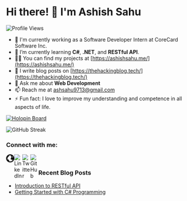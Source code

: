 <!-- Header -->
# Hi there! 👋 I'm Ashish Sahu

<!-- Profile Views -->
![Profile Views](https://komarev.com/ghpvc/?username=a0s21en5&label=Profile%20views&color=0e75b6&style=flat)

<!-- Introduction -->
- 🔭 I'm currently working as a Software Developer Intern at CoreCard Software Inc.
- 🌱 I’m currently learning **C#**, **.NET**, and **RESTful API**.
- 👨‍💻 You can find my projects at [https://ashishsahu.me/](https://ashishsahu.me/)
- 📝 I write blog posts on [https://thehackingblog.tech/](https://thehackingblog.tech/)
- 💬 Ask me about **Web Development**
- 📫 Reach me at ashsahu9713@gmail.com
- ⚡ Fun fact: I love to improve my understanding and competence in all aspects of life.

<!-- Holopin Board -->
[![Holopin Board](https://holopin.io/api/user/board?user=a0s21en5)](https://holopin.io/@a0s21en5)

<!-- GitHub Stats -->
![GitHub Streak](https://github-readme-streak-stats.herokuapp.com/?user=a0s21en5)

<!-- Social Links -->
### Connect with me:
[<img align="left" alt="Website" width="22px" src="https://raw.githubusercontent.com/iconic/open-iconic/master/svg/globe.svg" />](https://ashishsahu.me/)
[<img align="left" alt="LinkedIn" width="22px" src="https://raw.githubusercontent.com/iconic/open-iconic/master/svg/linkedin.svg" />](https://www.linkedin.com/in/your-linkedin-profile/)
[<img align="left" alt="Twitter" width="22px" src="https://raw.githubusercontent.com/iconic/open-iconic/master/svg/twitter.svg" />](https://twitter.com/your-twitter-handle)
[<img align="left" alt="GitHub" width="22px" src="https://raw.githubusercontent.com/iconic/open-iconic/master/svg/github.svg" />](https://github.com/your-github-profile/)
<br />

<!-- Recent Blog Posts -->
### Recent Blog Posts
<!-- BLOG-POST-LIST:START -->
- [Introduction to RESTful API](https://thehackingblog.tech/introduction-to-restful-api/)
- [Getting Started with C# Programming](https://thehackingblog.tech/getting-started-with-csharp-programming/)
<!-- BLOG-POST-LIST:END -->
